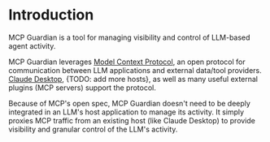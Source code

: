 # Introduction

MCP Guardian is a tool for managing visibility and control of LLM-based agent activity.

MCP Guardian leverages [Model Context Protocol](https://github.com/modelcontextprotocol), an open protocol for communication between LLM applications and external data/tool providers. [Claude Desktop](https://claude.ai/download), {TODO: add more hosts}, as well as many useful external plugins (MCP servers) support the protocol.

Because of MCP's open spec, MCP Guardian doesn't need to be deeply integrated in an LLM's host application to manage its activity. It simply proxies MCP traffic from an existing host (like Claude Desktop) to provide visibility and granular control of the LLM's activity.

